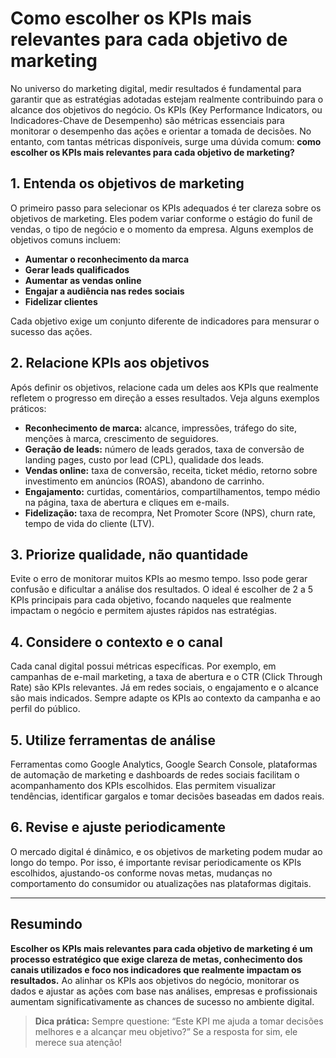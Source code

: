 
# Como escolher os KPIs mais relevantes para cada objetivo de marketing

No universo do marketing digital, medir resultados é fundamental para garantir que as estratégias adotadas estejam realmente contribuindo para o alcance dos objetivos do negócio. Os KPIs (Key Performance Indicators, ou Indicadores-Chave de Desempenho) são métricas essenciais para monitorar o desempenho das ações e orientar a tomada de decisões. No entanto, com tantas métricas disponíveis, surge uma dúvida comum: **como escolher os KPIs mais relevantes para cada objetivo de marketing?**

## 1. Entenda os objetivos de marketing

O primeiro passo para selecionar os KPIs adequados é ter clareza sobre os objetivos de marketing. Eles podem variar conforme o estágio do funil de vendas, o tipo de negócio e o momento da empresa. Alguns exemplos de objetivos comuns incluem:

- **Aumentar o reconhecimento da marca**
- **Gerar leads qualificados**
- **Aumentar as vendas online**
- **Engajar a audiência nas redes sociais**
- **Fidelizar clientes**

Cada objetivo exige um conjunto diferente de indicadores para mensurar o sucesso das ações.

## 2. Relacione KPIs aos objetivos

Após definir os objetivos, relacione cada um deles aos KPIs que realmente refletem o progresso em direção a esses resultados. Veja alguns exemplos práticos:

- **Reconhecimento de marca:** alcance, impressões, tráfego do site, menções à marca, crescimento de seguidores.
- **Geração de leads:** número de leads gerados, taxa de conversão de landing pages, custo por lead (CPL), qualidade dos leads.
- **Vendas online:** taxa de conversão, receita, ticket médio, retorno sobre investimento em anúncios (ROAS), abandono de carrinho.
- **Engajamento:** curtidas, comentários, compartilhamentos, tempo médio na página, taxa de abertura e cliques em e-mails.
- **Fidelização:** taxa de recompra, Net Promoter Score (NPS), churn rate, tempo de vida do cliente (LTV).

## 3. Priorize qualidade, não quantidade

Evite o erro de monitorar muitos KPIs ao mesmo tempo. Isso pode gerar confusão e dificultar a análise dos resultados. O ideal é escolher de 2 a 5 KPIs principais para cada objetivo, focando naqueles que realmente impactam o negócio e permitem ajustes rápidos nas estratégias.

## 4. Considere o contexto e o canal

Cada canal digital possui métricas específicas. Por exemplo, em campanhas de e-mail marketing, a taxa de abertura e o CTR (Click Through Rate) são KPIs relevantes. Já em redes sociais, o engajamento e o alcance são mais indicados. Sempre adapte os KPIs ao contexto da campanha e ao perfil do público.

## 5. Utilize ferramentas de análise

Ferramentas como Google Analytics, Google Search Console, plataformas de automação de marketing e dashboards de redes sociais facilitam o acompanhamento dos KPIs escolhidos. Elas permitem visualizar tendências, identificar gargalos e tomar decisões baseadas em dados reais.

## 6. Revise e ajuste periodicamente

O mercado digital é dinâmico, e os objetivos de marketing podem mudar ao longo do tempo. Por isso, é importante revisar periodicamente os KPIs escolhidos, ajustando-os conforme novas metas, mudanças no comportamento do consumidor ou atualizações nas plataformas digitais.

---

## Resumindo

**Escolher os KPIs mais relevantes para cada objetivo de marketing é um processo estratégico que exige clareza de metas, conhecimento dos canais utilizados e foco nos indicadores que realmente impactam os resultados.** Ao alinhar os KPIs aos objetivos do negócio, monitorar os dados e ajustar as ações com base nas análises, empresas e profissionais aumentam significativamente as chances de sucesso no ambiente digital.

> **Dica prática:** Sempre questione: “Este KPI me ajuda a tomar decisões melhores e a alcançar meu objetivo?” Se a resposta for sim, ele merece sua atenção!
```
